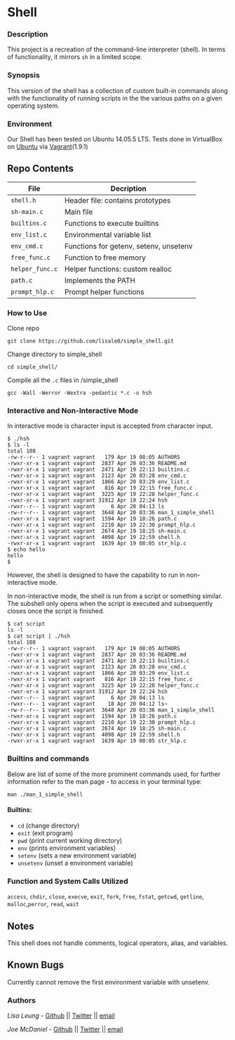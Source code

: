 # Shell
### Description
This project is a recreation of the command-line interpreter (shell).
In terms of functionality, it mirrors `sh` in a limited scope.
### Synopsis
This version of the shell has a collection of custom built-in commands along
with the functionality of running scripts in the the various paths on a given operating system.
### Environment
Our Shell has been tested on Ubuntu 14.05.5 LTS.
Tests done in VirtualBox on [Ubuntu](https://atlas.hashicorp.com/ubuntu/boxes/trusty64) via [Vagrant](https://www.vagrantup.com/)(1.9.1)

## Repo Contents

|   **File**    |  **Decription**                       |
|---------------|---------------------------------------|
|  `shell.h`	|  Header file: contains prototypes	|
|  `sh-main.c`	|  Main file		 		|
|  `builtins.c` |  Functions to execute builtins	|
|  `env_list.c` |  Environmental variable list		|
|  `env_cmd.c`	|  Functions for getenv, setenv, unsetenv|
|  `free_func.c`  |  Function to free memory		   |
|  `helper_func.c`  | Helper functions: custom realloc   |
|  `path.c`	|  Implements the PATH	       		|
|  `prompt_hlp.c`  | Prompt helper functions		|

### How to Use
Clone repo
```
git clone https://github.com/lisale0/simple_shell.git
```
Change directory to simple_shell
```
cd simple_shell/
```
Compile all the `.c` files in /simple_shell
```
gcc -Wall -Werror -Wextra -pedantic *.c -o hsh
```

### Interactive and Non-Interactive Mode
In interactive mode is character input is accepted from character input.
```
$ ./hsh
$ ls -l
total 108
-rw-r--r-- 1 vagrant vagrant   179 Apr 19 08:05 AUTHORS
-rwxr-xr-x 1 vagrant vagrant  2837 Apr 20 03:36 README.md
-rwxr-xr-x 1 vagrant vagrant  2471 Apr 19 22:13 builtins.c
-rwxr-xr-x 1 vagrant vagrant  2123 Apr 20 03:28 env_cmd.c
-rwxr-xr-x 1 vagrant vagrant  1866 Apr 20 03:29 env_list.c
-rwxr-xr-x 1 vagrant vagrant   816 Apr 19 22:15 free_func.c
-rwxr-xr-x 1 vagrant vagrant  3225 Apr 19 22:28 helper_func.c
-rwxr-xr-x 1 vagrant vagrant 31912 Apr 19 22:24 hsh
-rwxr--r-- 1 vagrant vagrant     6 Apr 20 04:13 ls
-rw-r--r-- 1 vagrant vagrant  3648 Apr 20 03:36 man_1_simple_shell
-rwxr-xr-x 1 vagrant vagrant  1594 Apr 19 18:26 path.c
-rwxr-xr-x 1 vagrant vagrant  2210 Apr 19 22:30 prompt_hlp.c
-rwxr-xr-x 1 vagrant vagrant  2674 Apr 19 18:25 sh-main.c
-rwxr-xr-x 1 vagrant vagrant  4098 Apr 19 22:59 shell.h
-rwxr-xr-x 1 vagrant vagrant  1639 Apr 19 08:05 str_hlp.c
$ echo hello
hello
$ 
```
However, the shell is designed to have the capability to run in non-interactive mode.

In non-interactive mode, the shell is run from a script or something similar.
The subshell only opens when the script is executed and subsequently closes
once the script is finished.
```
$ cat script
ls -l
$ cat script | ./hsh
total 108
-rw-r--r-- 1 vagrant vagrant   179 Apr 19 08:05 AUTHORS
-rwxr-xr-x 1 vagrant vagrant  2837 Apr 20 03:36 README.md
-rwxr-xr-x 1 vagrant vagrant  2471 Apr 19 22:13 builtins.c
-rwxr-xr-x 1 vagrant vagrant  2123 Apr 20 03:28 env_cmd.c
-rwxr-xr-x 1 vagrant vagrant  1866 Apr 20 03:29 env_list.c
-rwxr-xr-x 1 vagrant vagrant   816 Apr 19 22:15 free_func.c
-rwxr-xr-x 1 vagrant vagrant  3225 Apr 19 22:28 helper_func.c
-rwxr-xr-x 1 vagrant vagrant 31912 Apr 19 22:24 hsh
-rwxr--r-- 1 vagrant vagrant     6 Apr 20 04:13 ls
-rwxr--r-- 1 vagrant vagrant    18 Apr 20 04:12 ls~
-rw-r--r-- 1 vagrant vagrant  3648 Apr 20 03:36 man_1_simple_shell
-rwxr-xr-x 1 vagrant vagrant  1594 Apr 19 18:26 path.c
-rwxr-xr-x 1 vagrant vagrant  2210 Apr 19 22:30 prompt_hlp.c
-rwxr-xr-x 1 vagrant vagrant  2674 Apr 19 18:25 sh-main.c
-rwxr-xr-x 1 vagrant vagrant  4098 Apr 19 22:59 shell.h
-rwxr-xr-x 1 vagrant vagrant  1639 Apr 19 08:05 str_hlp.c
```

### Builtins and commands
Below are list of some of the more prominent commands used, for further
information refer to the man page - to access in your terminal type:
```
man ./man_1_simple_shell
```
#### Builtins:
* `cd` (change directory)
* `exit` (exit program)
* `pwd` (print current working directory)
* `env` (prints environment variables)
* `setenv` (sets a new environment variable)
* `unsetenv` (unset a environment variable)

### Function and System Calls Utilized
 `access`, `chdir`, `close`, `execve`, `exit`, `fork`, `free`,
`fstat`, `getcwd`, `getline`, `malloc`,`perror`, `read`,  `wait`

## Notes
This shell does not handle comments, logical operators, alias, and variables.

## Known Bugs
Currently cannot remove the first environment variable with unsetenv.

### Authors
*Lisa Leung* - [Github](https://github.com/lisale0) || [Twitter](https://twitter.com/lisale01) || [email](lisa.leung@holbertonschool.com)

*Joe McDaniel* - [Github](https://github.com/joseph-mcdaniel) || [Twitter](https://twitter.com/joe_w_mcdaniel) || [email](joseph.mcdaniel@holbertonschool.com)
